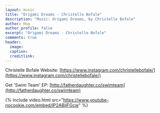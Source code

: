 ```yaml
---
layout: music
title: "Origami Dreams - Christelle Bofale"
description: "Music: Origami Dreams, by Christelle Bofale"
author: Hoa
author_profile: false
excerpt: "Origami Dreams - Christelle Bofale"
comments: true
header:
  image:
  caption:
  creditlink:
---
```


Christelle Bofale
Website: [https://www.instagram.com/christellebofale/](https://www.instagram.com/christellebofale/)

Get 'Swim Team' EP: [http://fatherdaughter.co/swimteam](http://fatherdaughter.co/swimteam)

{% include video.html src="https://www.youtube-nocookie.com/embed/lP2ABiIFGcw" %}
